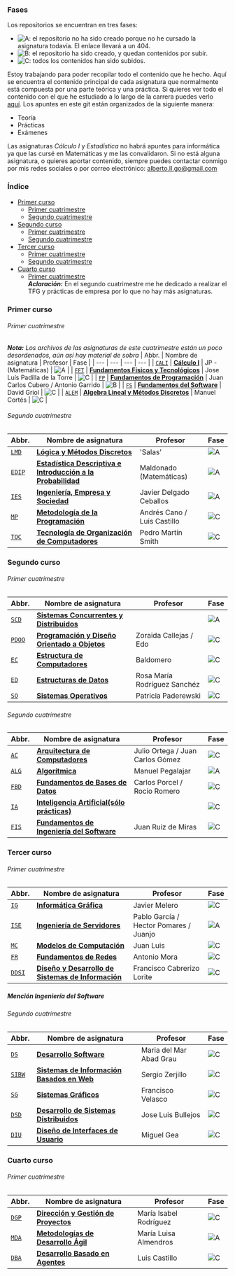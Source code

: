 ### Fases

Los repositorios se encuentran en tres fases:

* ![A](https://img.shields.io/badge/-A-red): el repositorio no ha sido creado porque no he cursado la asignatura todavía. El enlace llevará a un 404.
* ![B](https://img.shields.io/badge/-B-yellow): el repositorio ha sido creado, y quedan contenidos por subir.
* ![C](https://img.shields.io/badge/-C-green): todos los contenidos han sido subidos. 

Estoy trabajando para poder recopilar todo el contenido que he hecho. Aquí se encuentra el contenido principal de cada asignatura que normalmente está compuesta por una parte teórica y una práctica. Si quieres ver todo el contenido con el que he estudiado a lo largo de la carrera puedes verlo [aquí](https://drive.google.com/drive/folders/1Zk_47cOrywLsJNiVvQrr0kcR7IUnXzsB?usp=sharing). Los apuntes en este git están organizados de la siguiente manera:
* Teoría
* Prácticas
* Exámenes

Las asignaturas _Cálculo I_ y _Estadística_ no habrá apuntes para informática ya que las cursé en Matemáticas y me las convalidaron.
Si no está alguna asignatura, o quieres aportar contenido, siempre puedes contactar conmigo por mis redes sociales o por correo electrónico: [alberto.ll.go@gmail.com](mailto:alberto.ll.go@gmail.com)

### Índice

* [Primer curso](#primer-curso)
	* [Primer cuatrimestre](#primer-cuatrimestre)
	* [Segundo cuatrimestre](#segundo-cuatrimestre)
* [Segundo curso](#segundo-curso)
	* [Primer cuatrimestre](#primer-cuatrimestre-1)
	* [Segundo cuatrimestre](#segundo-cuatrimestre-1)
* [Tercer curso](#tercer-curso)
	* [Primer cuatrimestre](#primer-cuatrimestre-2)
	* [Segundo cuatrimestre](#segundo-cuatrimestre-2)
* [Cuarto curso](#cuarto-curso)
	* [Primer cuatrimestre](#primer-cuatrimestre-3)<br />
	**_Aclaración:_** En el segundo cuatrimestre me he dedicado a realizar el TFG y prácticas de empresa por lo que no hay más asignaturas.

### Primer curso

###### Primer cuatrimestre
**_Nota:_** _Los archivos de las asignaturas de este cuatrimestre están un poco desordenados, aún así hay material de sobra_
| Abbr. | Nombre de asignatura | Profesor | Fase |
| --- | --- | --- | --- |
| [`CALI`]() | [**Cálculo I**]() | JP - (Matemáticas) | ![A](https://img.shields.io/badge/-A-red) |
| [`FFT`](https://github.com/albertollamas-GII/FFT) | [**Fundamentos Físicos y Tecnológicos**](https://github.com/albertollamas-GII/FFT) | Jose Luís Padilla de la Torre | ![C](https://img.shields.io/badge/-C-green) |
| [`FP`](https://github.com/albertollamas-GII/FP) | [**Fundamentos de Programación**](https://github.com/albertollamas-GII/FP) | Juan Carlos Cubero / Antonio Garrido | ![B](https://img.shields.io/badge/-C-green) |
| [`FS`](https://github.com/albertollamas-GII/FS) | [**Fundamentos del Software**](https://github.com/albertollamas-GII/FS) | David Griol | ![C](https://img.shields.io/badge/-C-green) |
| [`ALEM`](https://github.com/albertollamas-GII/ALEM) | [**Algebra Lineal y Métodos Discretos**](https://github.com/albertollamas-GII/ALEM) | Manuel Cortés | ![C](https://img.shields.io/badge/-C-green) |

###### Segundo cuatrimestre

| Abbr. | Nombre de asignatura | Profesor | Fase |
| --- | --- | --- | --- |
| [`LMD`](https://github.com/albertollamas-GII/LMD) | [**Lógica y Métodos Discretos**](https://github.com/albertollamas-GII/LMD) | 'Salas' | ![A](https://img.shields.io/badge/-C-green) |
| [`EDIP`]() | [**Estadística Descriptiva e Introducción a la Probabilidad**]() | Maldonado (Matemáticas) | ![A](https://img.shields.io/badge/-A-red) |
| [`IES`](https://github.com/albertollamas-GII/IES) | [**Ingeniería, Empresa y Sociedad**](https://github.com/albertollamas-GII/IES) | Javier Delgado Ceballos | ![A](https://img.shields.io/badge/-C-green) |
| [`MP`](https://github.com/albertollamas-GII/MP) | [**Metodología de la Programación**](https://github.com/albertollamas-GII/MP) | Andrés Cano / Luis Castillo | ![C](https://img.shields.io/badge/-C-green) |
| [`TOC`](https://github.com/albertollamas-GII/TOC) | [**Tecnología de Organización de Computadores**](https://github.com/albertollamas-GII/TOC) | Pedro Martín Smith | ![C](https://img.shields.io/badge/-C-green) |

### Segundo curso

###### Primer cuatrimestre

| Abbr. | Nombre de asignatura | Profesor | Fase |
| --- | --- | --- | --- |
| [`SCD`](https://github.com/albertollamas-GII/SCD) | [**Sistemas Concurrentes y Distribuidos**](https://github.com/albertollamas-GII/SCD) | | ![A](https://img.shields.io/badge/-A-red) |
| [`PDOO`](https://github.com/albertollamas-GII/PDOO) | [**Programación y Diseño Orientado a Objetos**](https://github.com/albertollamas-GII/PDOO) | Zoraida Callejas / Edo  | ![C](https://img.shields.io/badge/-C-green) |
| [`EC`](https://github.com/albertollamas-GII/EC) | [**Estructura de Computadores**](https://github.com/albertollamas-GII/EC) | Baldomero | ![C](https://img.shields.io/badge/-C-green) |
| [`ED`](https://github.com/albertollamas-GII/ED) | [**Estructuras de Datos**](https://github.com/albertollamas-GII/ED) | Rosa María Rodríguez Sanchéz | ![C](https://img.shields.io/badge/-C-green) |
| [`SO`](https://github.com/albertollamas-GII/SO) | [**Sistemas Operativos**](https://github.com/albertollamas-GII/SO) | Patricia Paderewski | ![C](https://img.shields.io/badge/-C-green) |

###### Segundo cuatrimestre

| Abbr. | Nombre de asignatura | Profesor | Fase |
| --- | --- | --- | --- |
| [`AC`](https://github.com/albertollamas-GII/AC) | [**Arquitectura de Computadores**](https://github.com/albertollamas-GII/AC) | Julio Ortega / Juan Carlos Gómez | ![C](https://img.shields.io/badge/-C-green) |
| [`ALG`](https://github.com/albertollamas-GII/ALG) | [**Algorítmica**](https://github.com/albertollamas-GII/ALG) | Manuel Pegalajar | ![A](https://img.shields.io/badge/-C-green) |
| [`FBD`](https://github.com/albertollamas-GII/FBD) | [**Fundamentos de Bases de Datos**](https://github.com/albertollamas-GII/FBD) | Carlos Porcel / Rocío Romero | ![C](https://img.shields.io/badge/-C-green) |
| [`IA`](https://github.com/albertollamas-GII/IA) | [**Inteligencia Artificial(sólo prácticas)**](https://github.com/albertollamas-GII/IA) |  | ![C](https://img.shields.io/badge/-C-green) |
| [`FIS`](https://github.com/albertollamas-GII/FIS) | [**Fundamentos de Ingeniería del Software**](https://github.com/albertollamas-GII/FIS) | Juan Ruiz de Miras | ![C](https://img.shields.io/badge/-C-green) |

### Tercer curso

###### Primer cuatrimestre

| Abbr. | Nombre de asignatura | Profesor | Fase |
| --- | --- | --- | --- |
| [`IG`](https://github.com/albertollamas-GII/IG) | [**Informática Gráfica**](https://github.com/albertollamas-GII/IG) | Javier Melero | ![C](https://img.shields.io/badge/-C-green) |
| [`ISE`](https://github.com/albertollamas-GII/ISE) | [**Ingeniería de Servidores**](https://github.com/albertollamas-GII/ISE) | Pablo García / Hector Pomares / Juanjo | ![A](https://img.shields.io/badge/-C-green) |
| [`MC`](https://github.com/albertollamas-GII/MC) | [**Modelos de Computación**](https://github.com/albertollamas-GII/MC) | Juan Luis | ![C](https://img.shields.io/badge/-C-green) |
| [`FR`](https://github.com/albertollamas-GII/FR) | [**Fundamentos de Redes**](https://github.com/albertollamas-GII/FR) | Antonio Mora | ![C](https://img.shields.io/badge/-C-green) |
| [`DDSI`](https://github.com/albertollamas-GII/DDSI) | [**Diseño y Desarrollo de Sistemas de Información**](https://github.com/albertollamas-GII/DDSI) | Francisco Cabrerizo Lorite | ![C](https://img.shields.io/badge/-C-green) |

##### Mención Ingeniería del Software
###### Segundo cuatrimestre

| Abbr. | Nombre de asignatura | Profesor | Fase |
| --- | --- | --- | --- |
| [`DS`](https://github.com/albertollamas-GII/DS) | [**Desarrollo Software**](https://github.com/albertollamas-GII/DS) | Maria del Mar Abad Grau | ![C](https://img.shields.io/badge/-C-green) |
| [`SIBW`](https://github.com/albertollamas-GII/SIBW) | [**Sistemas de Información Basados en Web**](https://github.com/albertollamas-GII/SIBW) | Sergio Zerjillo | ![C](https://img.shields.io/badge/-C-green) |
| [`SG`](https://github.com/albertollamas-GII/SG) | [**Sistemas Gráficos**](https://github.com/albertollamas-GII/SG) | Francisco Velasco | ![C](https://img.shields.io/badge/-C-green) |
| [`DSD`](https://github.com/albertollamas-GII/DSD) | [**Desarrollo de Sistemas Distribuidos**](https://github.com/albertollamas-GII/DSD) | Jose Luis Bullejos | ![C](https://img.shields.io/badge/-C-green) |
| [`DIU`](https://github.com/albertollamas-GII/DIU) | [**Diseño de Interfaces de Usuario**](https://github.com/albertollamas-GII/DIU) | Miguel Gea | ![C](https://img.shields.io/badge/-C-green) |

### Cuarto curso

###### Primer cuatrimestre

| Abbr. | Nombre de asignatura | Profesor | Fase |
| --- | --- | --- | --- |
| [`DGP`](https://github.com/albertollamas-GII/DGP) | [**Dirección y Gestión de Proyectos**](https://github.com/albertollamas-GII/DGP) | María Isabel Rodríguez | ![C](https://img.shields.io/badge/-C-green) |
| [`MDA`](https://github.com/albertollamas-GII/MDA) | [**Metodologías de Desarrollo Ágil**](https://github.com/albertollamas-GII/MDA) | María Luisa Almendros | ![A](https://img.shields.io/badge/-C-green) |
| [`DBA`]() | [**Desarrollo Basado en Agentes**]() | Luis Castillo | ![C](https://img.shields.io/badge/-C-green) |
